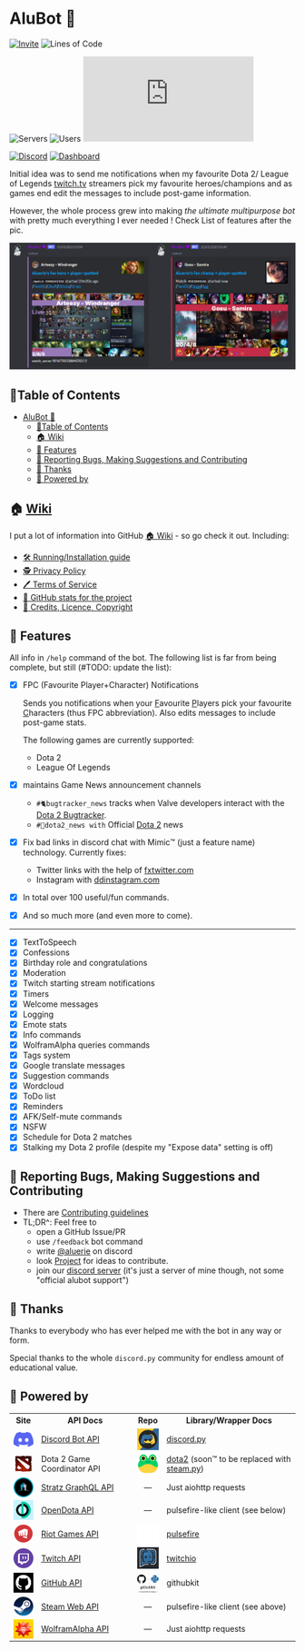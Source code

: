 # AluBot 💜

[![Invite](
<https://img.shields.io/badge/Invite%20the%20bot-link-blueviolet?style=for-the-badge&logo=discord&logoColor=7289da>
)](
<https://discord.com/api/oauth2/authorize?client_id=713124699663499274&scope=bot+applications.commands&permissions=2199023255551>
)
![Lines of Code](
<https://img.shields.io/tokei/lines/github/Aluerie/AluBot?style=for-the-badge&logo=github&color=blueviolet&label=Total%20Lines%20of%20Code>
)

![Servers](
<https://img.shields.io/badge/dynamic/json?style=for-the-badge&color=9678b6&logo=discord&logoColor=7289da&label=total%20servers&query=%24.servers&url=https%3A%2F%2Faluerie.github.io%2FAluBot%2Fapi%2Fdata.json>
)
![Users](
<https://img.shields.io/badge/dynamic/json?style=for-the-badge&color=9678b6&logo=discord&logoColor=7289da&label=total%20users&query=%24.users&url=https%3A%2F%2Faluerie.github.io%2FAluBot%2Fapi%2Fdata.json>
)
![Updated](
<https://img.shields.io/badge/dynamic/json?style=for-the-badge&color=9678b6&logo=none&label=\<-%20Info%20updated&query=%24.updated&url=https%3A%2F%2Faluerie.github.io%2FAluBot%2Fapi%2Fdata.json>)

[![Discord](
<https://img.shields.io/discord/702561315478044804?style=for-the-badge&color=7289da&label=Chat%20On%20Discord&logo=discord&logoColor=7289da>
)](
<https://discord.gg/K8FuDeP>
)
[![Dashboard](
<https://img.shields.io/badge/bot's%20website-link-9400d3?style=for-the-badge&logo=githubsponsors&logoColor=9400d3>
)](
<https://aluerie.github.io/AluBot/>
)

Initial idea was to send me notifications when my favourite  Dota 2/ League of Legends
[twitch.tv](https://www.twitch.tv/) streamers pick my favourite heroes/champions and as games end edit the messages to include post-game information.

However, the whole process grew into making *the ultimate multipurpose bot*
with pretty much everything I ever needed ! Check List of features after the pic.

![AluBot preview](./assets/images/readme/dota-lol_notifs.png)

## 🏓Table of Contents

- [AluBot 💜](#alubot-)
    - [🏓Table of Contents](#table-of-contents)
    - [🏠 Wiki](#-wiki)
    - [📖 Features](#-features)
    - [🤝 Reporting Bugs, Making Suggestions and Contributing](#-reporting-bugs-making-suggestions-and-contributing)
    - [🤗 Thanks](#-thanks)
    - [🚀 Powered by](#-powered-by)

## 🏠 [Wiki](<https://github.com/Aluerie/AluBot/wiki>)

I put a lot of information into GitHub [🏠 Wiki](https://github.com/Aluerie/AluBot/wiki) - so go check it out. Including:

- [🛠️ Running/Installation guide](https://github.com/Aluerie/AluBot/wiki/%F0%9F%9B%A0%EF%B8%8FRunning-Installation-guide)
- [🕵️ Privacy Policy](https://github.com/Aluerie/AluBot/wiki/%F0%9F%95%B5%EF%B8%8F--Privacy-Policy)
- [🖊️ Terms of Service](https://github.com/Aluerie/AluBot/wiki/%F0%9F%96%8A%EF%B8%8F-Terms-of-Service)
- [🔬 GitHub stats for the project](https://github.com/Aluerie/AluBot/wiki/%F0%9F%94%AC-GitHub-stats-for-the-project)
- [🚓 Credits, Licence, Copyright](https://github.com/Aluerie/AluBot/wiki/%F0%9F%9A%93-Credits,-Licence,-Copyright)

## 📖 Features

All info in `/help` command of the bot. The following list is far from being complete, but still (#TODO: update the list):

- [X] FPC (Favourite Player+Character) Notifications

    Sends you notifications when your <ins>F</ins>avourite <ins>P</ins>layers pick your favourite <ins>C</ins>haracters
    (thus FPC abbreviation). Also edits messages to include post-game stats.

    The following games are currently supported:
    - Dota 2
    - League Of Legends
- [X] maintains Game News  announcement channels
    - `#🐈bugtracker_news` tracks when Valve developers interact with the [Dota 2 Bugtracker](https://github.com/ValveSoftware/Dota2-Gameplay).
    - `#🍋dota2_news with` Official [Dota 2](https://www.dota2.com/home) news
- [X] Fix bad links in discord chat with Mimic™️ (just a feature name) technology. Currently fixes:
    - Twitter links with the help of [fxtwitter.com](https://github.com/FixTweet/FixTweet)
    - Instagram with [ddinstagram.com](https://ddinstagram.com/)
- [X] In total over 100 useful/fun commands.
- [X] And so much more (and even more to come).
  
---

- [X] TextToSpeech
- [X] Confessions
- [X] Birthday role and congratulations
- [X] Moderation
- [X] Twitch starting stream notifications
- [X] Timers
- [X] Welcome messages
- [X] Logging
- [X] Emote stats
- [X] Info commands
- [X] WolframAlpha queries commands
- [X] Tags system
- [X] Google translate messages
- [X] Suggestion commands
- [X] Wordcloud
- [X] ToDo list
- [X] Reminders
- [X] AFK/Self-mute commands
- [X] NSFW
- [X] Schedule for Dota 2 matches
- [X] Stalking my Dota 2 profile (despite my "Expose data" setting is off)

## 🤝 Reporting Bugs, Making Suggestions and Contributing

- There are [Contributing guidelines](/.github/CONTRIBUTING.md)
- TL;DR^: Feel free to
    - open a GitHub Issue/PR
    - use `/feedback` bot command
    - write [@aluerie](https://discordapp.com/users/312204139751014400) on discord
    - look [Project](https://github.com/users/Aluerie/projects/8/views/1) for ideas to contribute.
    - join our [discord server](https://discord.gg/K8FuDeP) (it's just a server of mine though, not some "official alubot support")

## 🤗 Thanks

Thanks to everybody who has ever helped me with the bot in any way or form.

Special thanks to the whole `discord.py` community for endless amount of educational value.

## 🚀 Powered by

<table>
    <tr>
        <th style="text-align: center;">Site</th>
        <th style="text-align: center;">API Docs</th>
        <th style="text-align: center;">Repo</th>
        <th style="text-align: center;">Library/Wrapper Docs</th>
    </tr>
    <tr>
        <td>
            <a href="https://discord.com/">
                <img valign="bottom" src="./assets/images/readme/discord.png" alt="Discord" width="40" />
            </a>
        </td>
        <td>
            <a href="https://discord.com/developers/docs/intro">Discord Bot API</a>
        </td>
        <td>
            <a href="https://github.com/Rapptz/discord.py">
                <img valign="bottom" src="./assets/images/readme/DiscordPy.png" alt="Discord.py" width="40" />
            </a>
        </td>
        <td>
            <a href="https://discordpy.readthedocs.io/en/latest/">discord.py</a>
        </td>
    </tr>
    <tr>
        <td>
            <a href="https://www.dota2.com/">
                <img valign="bottom" src="./assets/images/readme/dota_logo_psd.png" alt="Dota 2" width="40" />
            </a>
        </td>
        <td>Dota 2 Game Coordinator  API</td>
        <td>
            <a href="https://github.com/ValvePython/dota2">
                <img valign="bottom" src="./assets/images/readme/frog.png" alt="Dota 2" width="40" />
            </a>
        </td>
        <td><a href="https://dota2.readthedocs.io/en/stable/">dota2</a>
        (soon™️ to be replaced with <a href="https://steam-py.github.io/docs/latest/">steam.py</a>)</td>
    </tr>
    <tr>
        <td>
            <a href="https://stratz.com/">
                <img valign="bottom" src="./assets/images/readme/Stratz.png" alt="Stratz" width="40" />
            </a>
        </td>
        <td><a href="https://api.stratz.com/graphiql/">Stratz GraphQL API</a></td>
        <td style="text-align: center;">—</td>
        <td>Just aiohttp requests</a></td>
    </tr>
    <tr>
        <td>
            <a href="https://opendota.com/">
                <img valign="bottom" src="./assets/images/readme/Opendota.png" alt="OpenDota" width="40" />
            </a>
        </td>
        <td><a href="https://docs.opendota.com/">OpenDota API</a></td>
        <td style="text-align: center;">—</td>
        <td>pulsefire-like client (see below)</a></td>
    </tr>
    <tr>
        <td>
            <a href="https://developer.riotgames.com/">
                <img valign="bottom" src="./assets/images/readme/riot-logo.png" alt="Riot Games" width="40" />
            </a>
        </td>
        <td><a href="https://developer.riotgames.com/apis">Riot Games API</a></td>
        <td>
            <a href="https://github.com/iann838/pulsefire">
                <img valign="bottom" src="./assets/images/readme/pulsefire.png" alt="Pulsefire" width="40" />
            </a>
        </td>
        <td><a href="https://pulsefire.iann838.com/">pulsefire</a></td>
    </tr>
    <tr>
        <td>
            <a href="https://twitch.tv/">
                <img valign="bottom" src="./assets/images/readme/twitch.png" alt="Twitch" width="40" />
            </a>
        </td>
        <td>
            <a href="https://dev.twitch.tv/">Twitch API</a>
        </td>
        <td>
            <a href="https://github.com/PythonistaGuild/TwitchIO">
                <img valign="bottom" src="./assets/images/readme/twitchio.png" alt="Twitchio" width="40" />
            </a>
        </td>
        <td>
            <a href="https://twitchio.dev/en/stable/">twitchio</a>
        </td>
    </tr>
        <tr>
        <td>
            <a href="https://twitch.tv/">
                <img valign="bottom" src="./assets/images/readme/github.png" alt="Github" width="40" />
            </a>
        </td>
        <td>
            <a href="https://github.com/">GitHub API</a>
        </td>
        <td>
            <a href="https://github.com/yanyongyu/githubkit">
                <img valign="bottom" src="./assets/images/readme/githubkit.png" alt="Twitch" width="40" />
            </a>
        </td>
        <td>
            githubkit
        </td>
    </tr>
    </tr>
        <tr>
        <td>
            <a href="https://steamcommunity.com/">
                <img valign="bottom" src="./assets/images/readme/steam.png" alt="Github" width="40" />
            </a>
        </td>
        <td>
            <a href="https://steamapi.xpaw.me/#IDOTA2MatchStats_570">Steam Web API</a>
        </td>
        <td style="text-align: center;">
            —
        </td>
        <td>
            pulsefire-like client (see above)
        </td>
    </tr>
    </tr>
        <tr>
        <td>
            <a href="https://www.wolframalpha.com/">
                <img valign="bottom" src="./assets/images/readme/wolfram.png" alt="WolframAlpha" width="40" />
            </a>
        </td>
        <td>
            <a href="https://products.wolframalpha.com/api">WolframAlpha API</a>
        </td>
        <td style="text-align: center;">
            —
        </td>
        <td>
            Just aiohttp requests
        </td>
    </tr>
</table>
